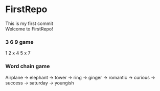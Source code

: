 # FirstRepo


This is my first commit<br>
Welcome to FirstRepo!


### 3 6 9 game

1
2
x
4
5
x
7



### Word chain game

Airplane -> elephant -> tower -> ring -> ginger -> romantic -> curious -> success -> saturday -> youngish
